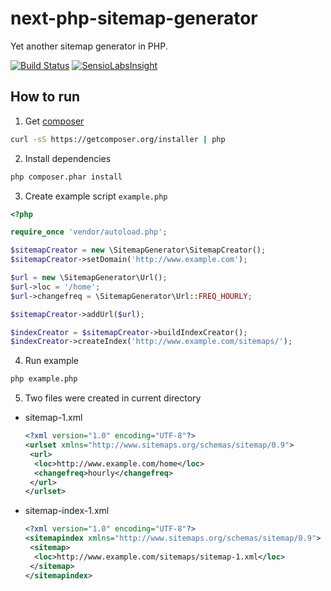 # next-php-sitemap-generator

Yet another sitemap generator in PHP.

[![Build Status](https://travis-ci.org/havramar/next-php-sitemap-generator.svg?branch=master)](https://travis-ci.org/havramar/next-php-sitemap-generator)
[![SensioLabsInsight](https://insight.sensiolabs.com/projects/5fb9272b-9b24-477b-bd3a-8ac9c4eb8844/mini.png)](https://insight.sensiolabs.com/projects/5fb9272b-9b24-477b-bd3a-8ac9c4eb8844)

## How to run


1. Get [composer](https://getcomposer.org/)

  ```bash
  curl -sS https://getcomposer.org/installer | php
  ```

2. Install dependencies

  ```bash
  php composer.phar install
  ```

3. Create example script `example.php`

  ```php
  <?php
  
  require_once 'vendor/autoload.php';
  
  $sitemapCreator = new \SitemapGenerator\SitemapCreator();
  $sitemapCreator->setDomain('http://www.example.com');
  
  $url = new \SitemapGenerator\Url();
  $url->loc = '/home';
  $url->changefreq = \SitemapGenerator\Url::FREQ_HOURLY;
  
  $sitemapCreator->addUrl($url);
  
  $indexCreator = $sitemapCreator->buildIndexCreator();
  $indexCreator->createIndex('http://www.example.com/sitemaps/');
  ```

4. Run example

  ```bash
  php example.php
  ```

5. Two files were created in current directory

  * sitemap-1.xml
  
    ```xml
    <?xml version="1.0" encoding="UTF-8"?>
    <urlset xmlns="http://www.sitemaps.org/schemas/sitemap/0.9">
     <url>
      <loc>http://www.example.com/home</loc>
      <changefreq>hourly</changefreq>
     </url>
    </urlset>
    ```
  
  * sitemap-index-1.xml
  
    ```xml
    <?xml version="1.0" encoding="UTF-8"?>
    <sitemapindex xmlns="http://www.sitemaps.org/schemas/sitemap/0.9">
     <sitemap>
      <loc>http://www.example.com/sitemaps/sitemap-1.xml</loc>
     </sitemap>
    </sitemapindex>
    ```
